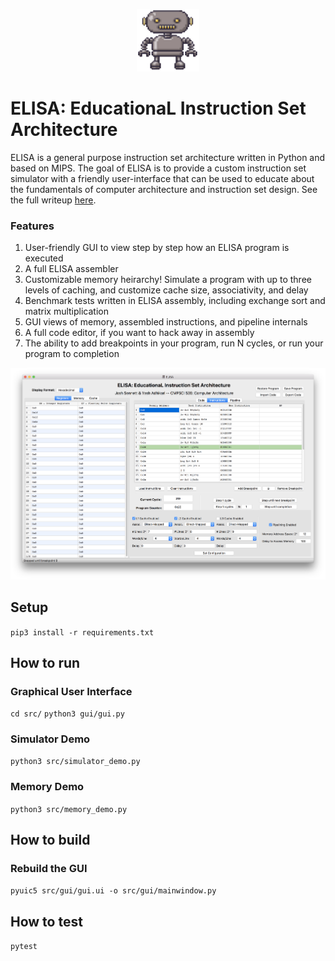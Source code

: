 <p align="center"><img src="docs/logo.png" width="100" height="100"> 

# ELISA: EducationaL Instruction Set Architecture 
ELISA is a general purpose instruction set architecture written in Python and based on MIPS. The goal of ELISA is to provide a custom instruction set simulator with a friendly user-interface that can be used to educate about the fundamentals of computer architecture and instruction set design.  See the full writeup [here](docs/ELISA.pdf).

### Features
1. User-friendly GUI to view step by step how an ELISA program is executed
2. A full ELISA assembler 
3. Customizable memory heirarchy! Simulate a program with up to three levels of caching, and customize cache size, associativity, and delay
4. Benchmark tests written in ELISA assembly, including exchange sort and matrix multiplication
5. GUI views of memory, assembled instructions, and pipeline internals
5. A full code editor, if you want to hack away in assembly
6. The ability to add breakpoints in your program, run N cycles, or run your program to completion

![Simulator GUI](docs/gui.png)

## Setup
`pip3 install -r requirements.txt`

## How to run

### Graphical User Interface
`cd src/`
`python3 gui/gui.py`

### Simulator Demo
`python3 src/simulator_demo.py`

### Memory Demo
`python3 src/memory_demo.py`

## How to build

### Rebuild the GUI
`pyuic5 src/gui/gui.ui -o src/gui/mainwindow.py`

## How to test
`pytest`
